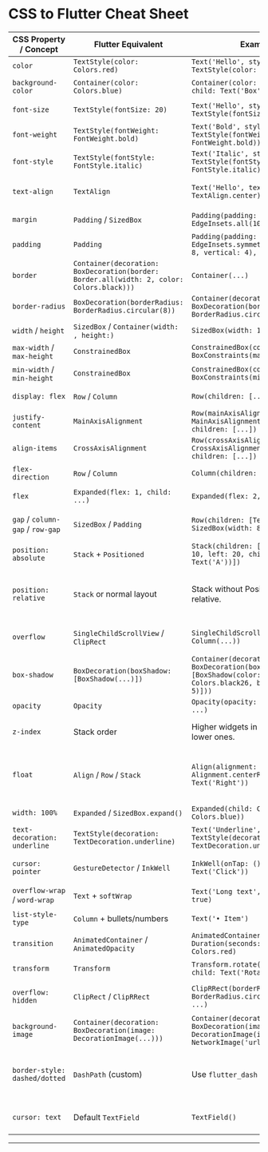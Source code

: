 # CSS to Flutter Cheat Sheet

| CSS Property / Concept           | Flutter Equivalent                                                                        | Example                                                                                              | Notes                                                     |
| -------------------------------- | ----------------------------------------------------------------------------------------- | ---------------------------------------------------------------------------------------------------- | --------------------------------------------------------- |
| `color`                          | `TextStyle(color: Colors.red)`                                                            | `Text('Hello', style: TextStyle(color: Colors.red))`                                                 | Text color.                                               |
| `background-color`               | `Container(color: Colors.blue)`                                                           | `Container(color: Colors.blue, child: Text('Box'))`                                                  | Background color.                                         |
| `font-size`                      | `TextStyle(fontSize: 20)`                                                                 | `Text('Hello', style: TextStyle(fontSize: 20))`                                                      | Text size in pixels.                                      |
| `font-weight`                    | `TextStyle(fontWeight: FontWeight.bold)`                                                  | `Text('Bold', style: TextStyle(fontWeight: FontWeight.bold))`                                        | Bold or normal text.                                      |
| `font-style`                     | `TextStyle(fontStyle: FontStyle.italic)`                                                  | `Text('Italic', style: TextStyle(fontStyle: FontStyle.italic))`                                      | Italic text.                                              |
| `text-align`                     | `TextAlign`                                                                               | `Text('Hello', textAlign: TextAlign.center)`                                                         | `left`, `right`, `center`, `justify`.                     |
| `margin`                         | `Padding` / `SizedBox`                                                                    | `Padding(padding: EdgeInsets.all(10), child: ...)`                                                   | Space outside widget.                                     |
| `padding`                        | `Padding`                                                                                 | `Padding(padding: EdgeInsets.symmetric(horizontal: 8, vertical: 4), child: ...)`                     | Space inside widget.                                      |
| `border`                         | `Container(decoration: BoxDecoration(border: Border.all(width: 2, color: Colors.black)))` | `Container(...)`                                                                                     | Borders around widgets.                                   |
| `border-radius`                  | `BoxDecoration(borderRadius: BorderRadius.circular(8))`                                   | `Container(decoration: BoxDecoration(borderRadius: BorderRadius.circular(8)))`                       | Rounded corners.                                          |
| `width` / `height`               | `SizedBox` / `Container(width: , height:)`                                                | `SizedBox(width: 100, height: 50)`                                                                   | Fixed size.                                               |
| `max-width` / `max-height`       | `ConstrainedBox`                                                                          | `ConstrainedBox(constraints: BoxConstraints(maxWidth: 200))`                                         | Limit size.                                               |
| `min-width` / `min-height`       | `ConstrainedBox`                                                                          | `ConstrainedBox(constraints: BoxConstraints(minHeight: 50))`                                         | Minimum size.                                             |
| `display: flex`                  | `Row` / `Column`                                                                          | `Row(children: [...])`                                                                               | Flexbox layout.                                           |
| `justify-content`                | `MainAxisAlignment`                                                                       | `Row(mainAxisAlignment: MainAxisAlignment.center, children: [...])`                                  | Align along main axis.                                    |
| `align-items`                    | `CrossAxisAlignment`                                                                      | `Row(crossAxisAlignment: CrossAxisAlignment.start, children: [...])`                                 | Align along cross axis.                                   |
| `flex-direction`                 | `Row` / `Column`                                                                          | `Column(children: [...])`                                                                            | Direction of layout.                                      |
| `flex`                           | `Expanded(flex: 1, child: ...)`                                                           | `Expanded(flex: 2, child: ...)`                                                                      | Proportional space.                                       |
| `gap` / `column-gap` / `row-gap` | `SizedBox` / `Padding`                                                                    | `Row(children: [Text('A'), SizedBox(width: 8), Text('B')])`                                          | Space between items.                                      |
| `position: absolute`             | `Stack` + `Positioned`                                                                    | `Stack(children: [Positioned(top: 10, left: 20, child: Text('A'))])`                                 | Absolute positioning.                                     |
| `position: relative`             | `Stack` or normal layout                                                                  | Stack without Positioned is relative.                                                                | Relative positioning in Flutter depends on parent layout. |
| `overflow`                       | `SingleChildScrollView` / `ClipRect`                                                      | `SingleChildScrollView(child: Column(...))`                                                          | Control overflowing content.                              |
| `box-shadow`                     | `BoxDecoration(boxShadow: [BoxShadow(...)])`                                              | `Container(decoration: BoxDecoration(boxShadow: [BoxShadow(color: Colors.black26, blurRadius: 5)]))` | Shadow effect.                                            |
| `opacity`                        | `Opacity`                                                                                 | `Opacity(opacity: 0.5, child: ...)`                                                                  | Transparency.                                             |
| `z-index`                        | Stack order                                                                               | Higher widgets in Stack are above lower ones.                                                        | Control stacking order.                                   |
| `float`                          | `Align` / `Row` / `Stack`                                                                 | `Align(alignment: Alignment.centerRight, child: Text('Right'))`                                      | Flutter does not use float; alignment widgets are used.   |
| `width: 100%`                    | `Expanded` / `SizedBox.expand()`                                                          | `Expanded(child: Container(color: Colors.blue))`                                                     | Fill available space.                                     |
| `text-decoration: underline`     | `TextStyle(decoration: TextDecoration.underline)`                                         | `Text('Underline', style: TextStyle(decoration: TextDecoration.underline))`                          | Underlined text.                                          |
| `cursor: pointer`                | `GestureDetector` / `InkWell`                                                             | `InkWell(onTap: () {}, child: Text('Click'))`                                                        | Show clickable interaction.                               |
| `overflow-wrap` / `word-wrap`    | `Text` + `softWrap`                                                                       | `Text('Long text', softWrap: true)`                                                                  | Control text wrapping.                                    |
| `list-style-type`                | `Column` + bullets/numbers                                                                | `Text('• Item')`                                                                                     | Manual bullet points.                                     |
| `transition`                     | `AnimatedContainer` / `AnimatedOpacity`                                                   | `AnimatedContainer(duration: Duration(seconds: 1), color: Colors.red)`                               | For smooth animations.                                    |
| `transform`                      | `Transform`                                                                               | `Transform.rotate(angle: pi/4, child: Text('Rotated'))`                                              | Rotate, scale, translate.                                 |
| `overflow: hidden`               | `ClipRect` / `ClipRRect`                                                                  | `ClipRRect(borderRadius: BorderRadius.circular(8), child: ...)`                                      | Hide overflowing content.                                 |
| `background-image`               | `Container(decoration: BoxDecoration(image: DecorationImage(...)))`                       | `Container(decoration: BoxDecoration(image: DecorationImage(image: NetworkImage('url'))))`           | Background images.                                        |
| `border-style: dashed/dotted`    | `DashPath` (custom)                                                                       | Use `flutter_dash` package                                                                           | Flutter does not natively support dashed borders.         |
| `cursor: text`                   | Default `TextField`                                                                       | `TextField()`                                                                                        | Text cursor appears automatically.                        |

---
